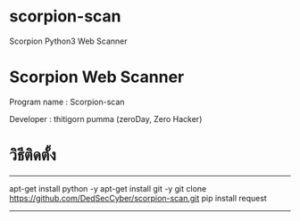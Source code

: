 # scorpion-scan
Scorpion Python3 Web Scanner
# Scorpion Web Scanner #

Program name : Scorpion-scan

Developer : thitigorn pumma (zeroDay, Zero Hacker)


# วิธีติดตั้ง

___
apt-get install python -y
apt-get install git -y
git clone https://github.com/DedSecCyber/scorpion-scan.git
pip install request
___
